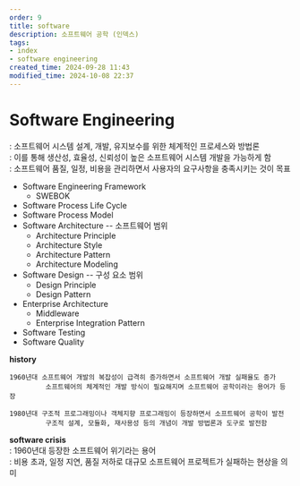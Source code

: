 ```yaml
---
order: 9
title: software
description: 소프트웨어 공학 (인덱스)
tags:
- index
- software engineering
created_time: 2024-09-28 11:43
modified_time: 2024-10-08 22:37
---
```


# Software Engineering
: 소프트웨어 시스템 설계, 개발, 유지보수를 위한 체계적인 프로세스와 방법론  
: 이를 통해 생산성, 효율성, 신뢰성이 높은 소프트웨어 시스템 개발을 가능하게 함  
: 소프트웨어 품질, 일정, 비용을 관리하면서 사용자의 요구사항을 충족시키는 것이 목표  

- Software Engineering Framework
  - SWEBOK
- Software Process Life Cycle
- Software Process Model
- Software Architecture -- 소프트웨어 범위
  - Architecture Principle
  - Architecture Style
  - Architecture Pattern
  - Architecture Modeling
- Software Design -- 구성 요소 범위
  - Design Principle
  - Design Pattern
- Enterprise Architecture
  - Middleware
  - Enterprise Integration Pattern
- Software Testing
- Software Quality


**history**
```
1960년대 소프트웨어 개발의 복잡성이 급격히 증가하면서 소프트웨어 개발 실패율도 증가
         소프트웨어의 체계적인 개발 방식이 필요해지며 소프트웨어 공학이라는 용어가 등장

1980년대 구조적 프로그래밍이나 객체지향 프로그래밍이 등장하면서 소프트웨어 공학이 발전
         구조적 설계, 모듈화, 재사용성 등의 개념이 개발 방법론과 도구로 발전함 
```


**software crisis**  
: 1960년대 등장한 소프트웨어 위기라는 용어  
: 비용 초과, 일정 지연, 품질 저하로 대규모 소프트웨어 프로젝트가 실패하는 현상을 의미  
